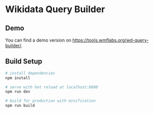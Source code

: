 # Wikidata Query Builder

## Demo
You can find a demo version on https://tools.wmflabs.org/wd-query-builder/.

## Build Setup

``` bash
# install dependencies
npm install

# serve with hot reload at localhost:8080
npm run dev

# build for production with minification
npm run build
```
